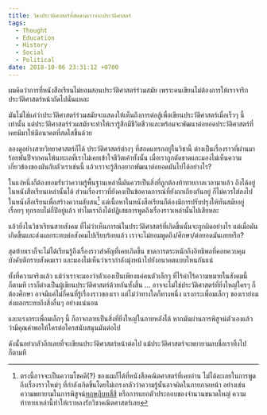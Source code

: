 ```yaml
---
title: วิชาประวัติศาสตร์ที่ตัดขาดเราจากประวัติศาสตร์
tags:
  - Thought
  - Education
  - History
  - Social
  - Political
date: 2018-10-06 23:31:12 +0700
---
```


ผมคิดว่าการที่หนังสือเรียนไม่ยอมสอนประวัติศาสตร์ร่วมสมัย เพราะคนเขียนไม่ต้องการให้เราจารึกประวัติศาสตร์หน้าถัดไปนั่นแหละ

มันไม่ใช่แค่ว่าประวัติศาสตร์ร่วมสมัยจะแสดงให้เห็นถึงการต่อสู้เพื่อเขียนประวัติศาสตร์เมื่อเร็วๆ นี้เท่านั้น แต่ประวัติศาสตร์ร่วมสมัยจะทำให้เรารู้สึกมีชีวิตชีวาและพร้อมจะพัฒนาต่อยอดประวัติศาสตร์ที่เคยมีมาให้มีอนาคตที่สดใสขึ้นด้วย

ลองดูอย่างสายวิทยาศาสตร์ก็ได้ ประวัติศาสตร์ต่างๆ ที่สอดแทรกอยู่ในวิชานี้ ต่างเป็นเรื่องราวที่ผ่านมาร้อยพันปีจากคนโพ้นทะเลที่เราไม่เคยเข้าใจชีวิตเค้าทั้งนั้น เมื่อเราถูกตัดขาดและมองไม่เห็นความเกี่ยวข้องของมันกับตัวเราเช่นนี้ แล้วเราจะรู้สึกอยากพัฒนาต่อยอดมันไปได้อย่างไร?

ในแง่หนึ่งก็ต้องยอมรับว่าความรู้พื้นฐานเหล่านี้มันควรเป็นสิ่งที่ถูกต้องท้าทายกาลเวลามาแล้ว ถึงได้อยู่ในหนังสือเรียนเหล่านั้นได้ ส่วนเรื่องราวที่ยังคงเป็นข้อคาดการณ์ที่ยังถกเถียงกันอยู่ ก็ไม่ควรใส่ลงไปในหนังสือเรียนเพื่อสร้างความสับสน[^1] แต่เนื้อหาในหนังสือเรียนก็ต้องมีการปรับปรุงให้ทันสมัยอยู่เรื่อยๆ ทุกรอบไม่กี่ปีอยู่แล้ว ทำไมเราถึงได้ปฎิเสธการพูดถึงเรื่องราวเหล่านั้นไปเสียหละ

แล้วยิ่งในวิชาเรียนสายสังคม ที่ไม่ว่าเห็นการณ์ในประวัติศาสตร์ที่เกิดขึ้นนั้นจะถูกผิดอย่างไร แต่เมื่อมันเกิดขึ้นและส่งผลกระทบต่อสังคมไปเรียบร้อยแล้ว เราจะไม่ยอมพูดถึง/ศึกษา/ต่อยอดมันเลยหรือ?

สุดท้ายเราก็จะไม่ได้เรียนรู้ถึงเรื่องราวสำคัญที่เคยเกิดขึ้น ขาดการตระหนักถึงอิทธิพลที่คอยควบคุมบังคับตีกราบสังคมเรา และมองไม่เห็นว่าเรากำลังมุ่งหน้าไปยังอนาคตแบบไหนกันแน่

ทั้งที่ความจริงแล้ว แม้ว่าเราจะมองว่าตัวเองเป็นเพียงแค่คนตัวเล็กๆ ที่ไร้ค่าไร้ความหมายในสังคมนี้ก็ตามที เราก็ต่างเป็นผู้เขียนประวัติศาสตร์ด้วยกันทั้งสิ้น ... อาจจะไม่ใช่ประวัติศาสตร์ที่ยิ่งใหญ่ใครๆ ก็ต้องศึกษา อาจมีแค่ไม่กี่คนที่รู้เรื่องราวของเรา แต่ไม่ว่าทางใดก็ทางหนึ่ง แรงกระเพื่อมเล็กๆ ของเราย่อมส่งผลกระทบถึงสิ่งอื่นๆ อย่างแน่นอน

และแรงกระเพื่อมเล็กๆ นี้ ก็อาจกลายเป็นสิ่งที่ยิ่งใหญ่ในภายหลังได้ หากมันผ่านการพิสูจน์ตัวเองแล้วว่ามีคุณค่าพอให้ใครต่อใครสนับสนุนมันต่อไป

ดังนั้นอย่ากลัวอีกเลยที่จะเขียนประวัติศาสตร์หน้าต่อไป แม้ประวัติศาสตร์จะพยายามลบชื่อเราทิ้งไปก็ตามที

[^1]: ตรงนี้อาจจะเป็นความโชคดี(?) ของผมก็ได้ที่หนังสือคณิตศาสตร์ที่เคยอ่าน ไม่ได้ละเลยในการพูดถึงเรื่องราวใหม่ๆ ที่กำลังเกิดขึ้นโดยไม่เกรงกลัวว่าความรู้นั้นอาจผิดในภายภาคหน้า อย่างเช่นความพยายามในการพิสูจน์[ทฤษฎีบทสี่สี][four color theorem] หรือการแยกตัวประกอบของจำนวนขนาดใหญ่ ความท้าทายเหล่านี้ทำให้เราหลงรักวิชาคณิตศาสตร์เลย


[four color theorem]: //en.wikipedia.org/wiki/Four_color_theorem

